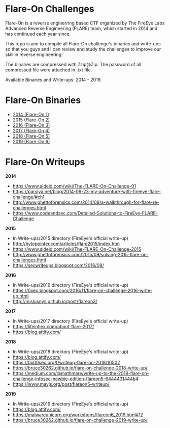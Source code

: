 # Flare-On Challenges
Flare-On is a reverse enginerring based CTF organized by The FireEye Labs Advanced Reverse Engineering (FLARE) team,  which started in 2014 and has continued each year since.

This repo is aim to compile all Flare-On challenge's binaries and write-ups so that you guys and I can review and study the challenges to improve our skill in reverse engineering.

The binaries are compressed with 7zip@Zip. The password of all compressed file were attached in .txt file.

Available Binaries and Write-ups: 2014 - 2019.

# Flare-On Binaries
- [2014 (Flare-On 1)](https://github.com/fareedfauzi/Flare-On-Challenges/tree/master/Challenges/2014/Flare-on%201)
- [2015 (Flare-On 2)](https://github.com/fareedfauzi/Flare-On-Challenges/tree/master/Challenges/2015/Flare-on%202)
- [2016 (Flare-On 3)](https://github.com/fareedfauzi/Flare-On-Challenges/tree/master/Challenges/2016/Flare-on%203)
- [2017 (Flare-On 4)](https://github.com/fareedfauzi/Flare-On-Challenges/tree/master/Challenges/2017/Flare-on%204)
- [2018 (Flare-On 5)](https://github.com/fareedfauzi/Flare-On-Challenges/tree/master/Challenges/2018/Flare-on%205)
- [2019 (Flare-On 6)](https://github.com/fareedfauzi/Flare-On-Challenges/tree/master/Challenges/2019/Flare-on%206)

# Flare-On Writeups
**2014**
- https://www.aldeid.com/wiki/The-FLARE-On-Challenge-01
- https://parsiya.net/blog/2014-09-23-my-adventure-with-fireeye-flare-challenge/#ch1
- http://www.ghettoforensics.com/2014/09/a-walkthrough-for-flare-re-challenges.html
- https://www.codeandsec.com/Detailed-Solutions-to-FireEye-FLARE-Challenge

**2015**
- In Write-ups/2015 directory (FireEye's official write-up)
- http://bytepointer.com/articles/flare2015/index.htm
- https://www.aldeid.com/wiki/The-FLARE-On-Challenge-2015
- http://www.ghettoforensics.com/2015/09/solving-2015-flare-on-challenges.html
- https://secwriteups.blogspot.com/2016/08/

**2016**
- In Write-ups/2016 directory (FireEye's official write-up)
- https://0xec.blogspot.com/2016/11/flare-on-challenge-2016-write-up.html
- http://mislusnys.github.io/post/flareon3/

**2017**
- In Write-ups/2017 directory (FireEye's official write-up)
- https://lifeinhex.com/about-flare-2017/
- https://blog.attify.com/


**2018**
- In Write-ups/2018 directory (FireEye's official write-up)
- https://blog.attify.com/
- https://0x00sec.org/t/writeup-flare-on-2018/10502
- https://bruce30262.github.io/flare-on-challenge-2018-write-up/
- https://medium.com/@mathmare/write-up-to-the-2018-flare-on-challenge-infosec-newbie-edition-flareon5-6444431444b4
- https://www.mavjs.org/post/flareon5-writeup/

**2019**
- In Write-ups/2019 directory (FireEye's official write-up)
- https://blog.attify.com/
- https://malwareunicorn.org/workshops/flareon6_2019.html#12
- https://bruce30262.github.io/flare-on-challenge-2019-write-up/
